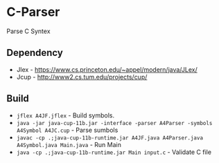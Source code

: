 # C-Parser

Parse C Syntex

## Dependency
 - Jlex - https://www.cs.princeton.edu/~appel/modern/java/JLex/
 - Jcup - http://www2.cs.tum.edu/projects/cup/

## Build
-  `jflex A4JF.jflex` - Build symbols.
-  `java -jar java-cup-11b.jar -interface -parser A4Parser -symbols A4Symbol A4JC.cup` - Parse sumbols
-  `javac -cp .;java-cup-11b-runtime.jar A4JF.java A4Parser.java A4Symbol.java Main.java`  - Run Main
-  `java -cp .;java-cup-11b-runtime.jar Main input.c` - Validate C file
